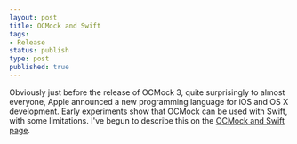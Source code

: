 ```yaml
---
layout: post
title: OCMock and Swift
tags:
- Release
status: publish
type: post
published: true
---
```

Obviously just before the release of OCMock 3, quite surprisingly to almost everyone, Apple announced a new programming language for iOS and OS X development. Early experiments show that OCMock can be used with Swift, with some limitations. I've begun to describe this on the [OCMock and Swift page](/swift).
